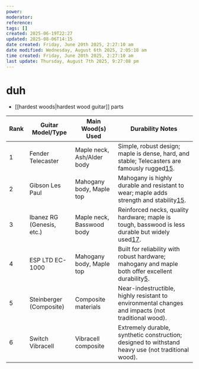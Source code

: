 ```yaml
---
power: 
moderator: 
reference: 
tags: []
created: 2025-06-19T22:27
updated: 2025-08-06T14:15
date created: Friday, June 20th 2025, 2:27:10 am
date modified: Wednesday, August 6th 2025, 2:05:18 am
time created: Friday, June 20th 2025, 2:27:10 am
last update: Thursday, August 7th 2025, 9:27:08 pm
---
```

# duh
- [[hardest woods|hardest wood guitar]] parts

|Rank|Guitar Model/Type|Main Wood(s) Used|Durability Notes|
|---|---|---|---|
|1|Fender Telecaster|Maple neck, Ash/Alder body|Simple, robust design; maple is dense, hard, and stable; Telecasters are famously rugged[1](https://www.soundunlimited.co.uk/blogs/articles/guitar_tone_woods)[5](https://barbadpiano.ae/blog/guitar/guitar-woods-comparing-different-guitar-tonewoods/).|
|2|Gibson Les Paul|Mahogany body, Maple top|Mahogany is highly durable and resistant to wear; maple adds strength and stability[1](https://www.soundunlimited.co.uk/blogs/articles/guitar_tone_woods)[5](https://barbadpiano.ae/blog/guitar/guitar-woods-comparing-different-guitar-tonewoods/).|
|3|Ibanez RG (Genesis, etc.)|Maple neck, Basswood body|Reinforced necks, quality hardware; maple is tough, basswood is less durable but widely used[1](https://www.soundunlimited.co.uk/blogs/articles/guitar_tone_woods)[7](https://www.guyker.com/blogs/guides/types-of-wood-for-electric-guitar).|
|4|ESP LTD EC-1000|Mahogany body, Maple top|Built for reliability with robust hardware; mahogany and maple both offer excellent durability[5](https://barbadpiano.ae/blog/guitar/guitar-woods-comparing-different-guitar-tonewoods/).|
|5|Steinberger (Composite)|Composite materials|Near-indestructible, highly resistant to environmental changes and impacts (not traditional wood).|
|6|Switch Vibracell|Vibracell composite|Extremely durable, synthetic construction; designed to withstand heavy use (not traditional wood).|